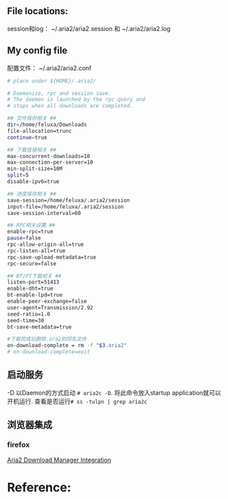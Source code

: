 ## File locations:

session和log： ~/.aria2/aria2.session 和 ~/.aria2/aria2.log

## My config file
配置文件： ~/.aria2/aria2.conf 
```bash
# place under ${HOME}/.aria2/

# Daemonize, rpc and session save.
# The daemon is launched by the rpc query and
# stops when all downloads are completed.

## 文件保存相关 ##
dir=/home/feluxa/Downloads
file-allocation=trunc
continue=true

## 下载连接相关 ##
max-concurrent-downloads=10
max-connection-per-server=10
min-split-size=10M
split=5
disable-ipv6=true

## 进度保存相关 ##
save-session=/home/feluxa/.aria2/session
input-file=/home/feluxa/.aria2/session
save-session-interval=60

## RPC相关设置 ##
enable-rpc=true
pause=false
rpc-allow-origin-all=true
rpc-listen-all=true
rpc-save-upload-metadata=true
rpc-secure=false

## BT/PT下载相关 ##
listen-port=51413
enable-dht=true
bt-enable-lpd=true
enable-peer-exchange=false
user-agent=Transmission/2.92
seed-ratio=1.0
seed-time=30
bt-save-metadata=true

#下载完成后删除.ara2的同名文件
on-download-complete = rm -f "$3.aria2" 
# on-download-complete=exit
```
## 启动服务
-D 以Daemon的方式启动 `# aria2c -D`.
将此命令放入startup application就可以开机运行.
查看是否运行`# ss -tulpn | grep aria2c`

## 浏览器集成
### firefox
[Aria2 Download Manager Integration](https://addons.mozilla.org/en-US/firefox/addon/aria2-integration/)

# Reference:


[关于aria2最完整的一篇]: http://ivo-wang.github.io/2019/04/18/%E5%85%B3%E4%BA%8Earia2%E6%9C%80%E5%AE%8C%E6%95%B4%E7%9A%84%E4%B8%80%E7%AF%87/
[删除aria2下载完成后生成的.aria2后缀文件]: https://kzpu.com/archives/3620.html

